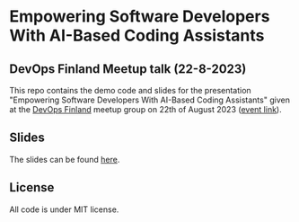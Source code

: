# Empowering Software Developers With AI-Based Coding Assistants

## DevOps Finland Meetup talk (22-8-2023)

This repo contains the demo code and slides for the presentation "Empowering Software Developers With AI-Based Coding Assistants" given at the [DevOps Finland](https://www.meetup.com/devops-finland/) meetup group on 22th of August 2023 ([event link](https://www.meetup.com/devops-finland/events/293742321/)).

## Slides

The slides can be found [here](./slides/20230822%20-%20Empowering%20Software%20Developers%20With%20AI-Based%20Coding%20Assistants.pdf).

## License

All code is under MIT license.
